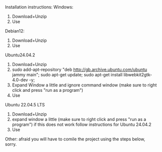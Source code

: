 Installation instructions:
Windows:
1) Download+Unzip
2) Use

Debian12:
1) Download+Unzip
2) Use

Ubuntu24.04.2
1) Download+Unzip
2) sudo add-apt-repository "deb http://gb.archive.ubuntu.com/ubuntu jammy main"; sudo apt-get update; sudo apt-get install libwebkit2gtk-4.0-dev -y;
3) Expand Window a little and ignore command window (make sure to right click and press "run as a program")
4) Use

Ubuntu 22.04.5 LTS
1) Download+Unzip
2) expand window a little (make sure to right click and press "run as a program") if this does not work follow instructions for Ubuntu 24.04.2
2) Use

Other: afraid you will have to comile the project using the steps below, sorry.
